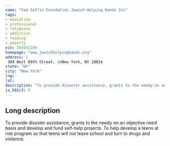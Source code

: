 ```yaml
---
name: "Yad Soffin Foundation Jewish Helping Hands Inc"
tags:
- education
- professional
- religious
- addiction
- funding
- poverty
ein: 203931109
homepage: "www.jewishhelpinghands.org"
address: |
 304 West 89th Street, \nNew York, NY 10024
state: "NY"
city: "New York"
lng: 
lat: 
description: "To provide disaster assistance, grants to the needy on an objective need basis and develop and fund self-help projects. "
is_501c3: X
---
```


## Long description

To provide disaster assistance, grants to the needy on an objective need basis and develop and fund self-help projects. To help develop a teens at risk program so that teens will not leave school and turn to drugs and violence. 
